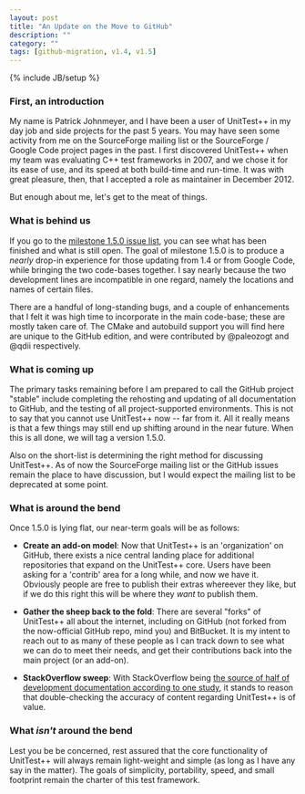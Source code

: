 ```yaml
---
layout: post
title: "An Update on the Move to GitHub"
description: ""
category: ""
tags: [github-migration, v1.4, v1.5]
---
```

{% include JB/setup %}

### First, an introduction

My name is Patrick Johnmeyer, and I have been a user of UnitTest++ in my day job and side projects for the past 5 years. You may have seen some activity from me on the SourceForge mailing list or the SourceForge / Google Code project pages in the past. I first discovered UnitTest++ when my team was evaluating C++ test frameworks in 2007, and we chose it for its ease of use, and its speed at both build-time and run-time. It was with great pleasure, then, that I accepted a role as maintainer in December 2012.

But enough about me, let's get to the meat of things.

### What is behind us

If you go to the [milestone 1.5.0 issue list](https://github.com/unittest-cpp/unittest-cpp/issues?labels=&milestone=1&page=1), you can see what has been finished and what is still open. The goal of milestone 1.5.0 is to produce a _nearly_ drop-in experience for those updating from 1.4 or from Google Code, while bringing the two code-bases together. I say nearly because the two development lines are incompatible in one regard, namely the locations and names of certain files.

There are a handful of long-standing bugs, and a couple of enhancements that I felt it was high time to incorporate in the main code-base; these are mostly taken care of. The CMake and autobuild support you will find here are unique to the GitHub edition, and were contributed by @paleozogt and @qdii respectively.

### What is coming up

The primary tasks remaining before I am prepared to call the GitHub project "stable" include completing the rehosting and updating of all documentation to GitHub, and the testing of all project-supported environments. This is not to say that you cannot use UnitTest++ now -- far from it. All it really means is that a few things may still end up shifting around in the near future. When this is all done, we will tag a version 1.5.0.

Also on the short-list is determining the right method for discussing UnitTest++. As of now the SourceForge mailing list or the GitHub issues remain the place to have discussion, but I would expect the mailing list to be deprecated at some point.

### What is around the bend

Once 1.5.0 is lying flat, our near-term goals will be as follows:

* **Create an add-on model**: Now that UnitTest++ is an 'organization' on GitHub, there exists a nice central landing place for additional repositories that expand on the UnitTest++ core. Users have been asking for a 'contrib' area for a long while, and now we have it. Obviously people are free to publish their extras whereever they like, but if we do this right this will be where they _want_ to publish them.

* **Gather the sheep back to the fold**: There are several "forks" of UnitTest++ all about the internet, including on GitHub (not forked from the now-official GitHub repo, mind you) and BitBucket. It is my intent to reach out to as many of these people as I can track down to see what we can do to meet their needs, and get their contributions back into the main project (or an add-on).

* **StackOverflow sweep**: With StackOverflow being [the source of half of development documentation according to one study](https://twitter.com/codinghorror/status/308797620988567552), it stands to reason that double-checking the accuracy of content regarding UnitTest++ is of value.

### What *isn't* around the bend

Lest you be be concerned, rest assured that the core functionality of UnitTest++ will always remain light-weight and simple (as long as I have any say in the matter). The goals of simplicity, portability, speed, and small footprint remain the charter of this test framework.